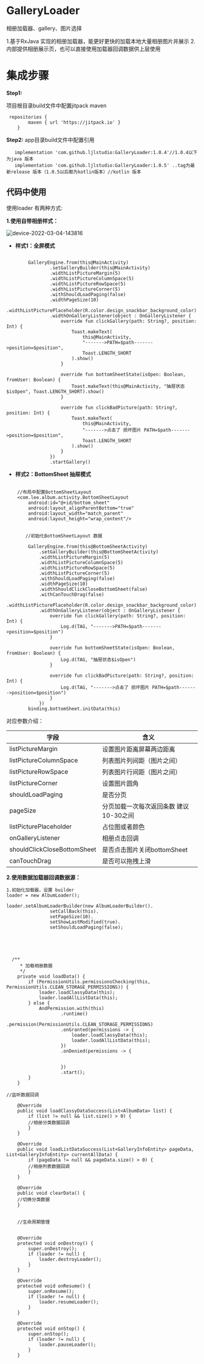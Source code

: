 # GalleryLoader
相册加载器、gallery、图片选择

1.基于RxJava 实现的相册加载器，能更好更快的加载本地大量相册图片并展示
2.内部提供相册展示页，也可以直接使用加载器回调数据供上层使用

# 集成步骤

**Step1:** 


项目根目录build文件中配置jitpack maven
```
 repositories {
        maven { url 'https://jitpack.io' }
    }
```


**Step2:**
app目录build文件中配置引用

```
   implementation 'com.github.ljlstudio:GalleryLoader:1.0.4'//1.0.4以下为java 版本
   implementation 'com.github.ljlstudio:GalleryLoader:1.0.5' ..tag为最新release 版本（1.0.5以后都为kotlin版本）//kotlin 版本
```


## 代码中使用

使用loader 有两种方式:

**1.使用自带相册样式：**


![device-2022-03-04-143816](https://user-images.githubusercontent.com/70507884/156712790-7de2b04c-7a42-48e9-b5ba-94ec55215681.gif)



* **样式1：全屏模式**

```
     
        GalleryEngine.from(this@MainActivity)
                .setGalleryBuilder(this@MainActivity)
                .widthListPictureMargin(5)
                .widthListPictureColumnSpace(5)
                .widthListPictureRowSpace(5)
                .widthListPictureCorner(5)
                .withShouldLoadPaging(false)
                .widthPageSize(10)
                .widthListPicturePlaceholder(R.color.design_snackbar_background_color)
                .widthOnGalleryListener(object : OnGalleryListener {
                    override fun clickGallery(path: String?, position: Int) {
                        Toast.makeText(
                            this@MainActivity,
                            "------->PATH=$path------->position=$position",
                            Toast.LENGTH_SHORT
                        ).show()
                    }

                    override fun bottomSheetState(isOpen: Boolean, fromUser: Boolean) {
                        Toast.makeText(this@MainActivity, "抽屉状态$isOpen", Toast.LENGTH_SHORT).show()
                    }

                    override fun clickBadPicture(path: String?, position: Int) {
                        Toast.makeText(
                            this@MainActivity,
                            "------->点击了 损坏图片 PATH=$path------->position=$position",
                            Toast.LENGTH_SHORT
                        ).show()
                    }
                })
                .startGallery()

```

* **样式2：BottomSheet 抽屉模式**

```

    //布局中配置BottomSheetLayout 
    <com.lee.album.activity.BottomSheetLayout
        android:id="@+id/bottom_sheet"
        android:layout_alignParentBottom="true"
        android:layout_width="match_parent"
        android:layout_height="wrap_content"/>


       //初始化BottomSheetLayout 数据

        GalleryEngine.from(this@BottomSheetActivity)
            .setGalleryBuilder(this@BottomSheetActivity)
            .widthListPictureMargin(5)
            .widthListPictureColumnSpace(5)
            .widthListPictureRowSpace(5)
            .widthListPictureCorner(5)
            .withShouldLoadPaging(false)
            .widthPageSize(10)
            .widthShouldClickCloseBottomSheet(false)
            .withCanTouchDrag(false)
            .widthListPicturePlaceholder(R.color.design_snackbar_background_color)
            .widthOnGalleryListener(object : OnGalleryListener {
                override fun clickGallery(path: String?, position: Int) {
                    Log.d(TAG, "------->PATH=$path------->position=$position")
                }

                override fun bottomSheetState(isOpen: Boolean, fromUser: Boolean) {
                    Log.d(TAG, "抽屉状态$isOpen")
                }

                override fun clickBadPicture(path: String?, position: Int) {
                    Log.d(TAG, "------->点击了 损坏图片 PATH=$path------->position=$position")
                }
            })
        binding.bottomSheet.initData(this)
```


对应参数介绍：

字段     |   含义
-------- | ---
listPictureMargin       |   设置图片距离屏幕两边距离
listPictureColumnSpace  |   列表图片列间距（图片之间）
listPictureRowSpace     |   列表图片行间距（图片之间）
listPictureCorner       |   设置图片圆角
shouldLoadPaging        |   是否分页
pageSize                |   分页加载一次每次返回条数 建议10-30之间
listPicturePlaceholder  |   占位图或者颜色
onGalleryListener       |   相册点击回调
shouldClickCloseBottomSheet | 是否点击图片关闭bottomSheet
canTouchDrag            |   是否可以拖拽上滑



 **2.使用数据加载器回调数据源：**




```
1.初始化加载器，设置 builder
loader = new AlbumLoader();

loader.setAlbumLoaderBuilder(new AlbumLoaderBuilder().
                setCallBack(this).
                setPageSize(10).
                setShowLastModified(true).
                setShouldLoadPaging(false);
                
                
                
                
                
  /**
     * 加载相册数据
     */
    private void loadData() {
        if (PermissionUtils.permissionsChecking(this, PermissionUtils.CLEAN_STORAGE_PERMISSIONS)) {
            loader.loadClassyData(this);
            loader.loadAllListData(this);
        } else {
            AndPermission.with(this)
                    .runtime()
                    .permission(PermissionUtils.CLEAN_STORAGE_PERMISSIONS)
                    .onGranted(permissions -> {
                        loader.loadClassyData(this);
                        loader.loadAllListData(this);
                    })
                    .onDenied(permissions -> {


                    })
                    .start();
        }
    }
                
//监听数据回调

    @Override
    public void loadClassyDataSuccess(List<AlbumData> list) {
        if (list != null && list.size() > 0) {
        //相册分类数据回调  
        }
    }

    @Override
    public void loadListDataSuccess(List<GalleryInfoEntity> pageData, List<GalleryInfoEntity> currentAllData) {
        if (pageData != null && pageData.size() > 0) {
        //相册列表数据回调
        }
    }

    @Override
    public void clearData() {
    //切换分类数据
    }
    
    
    //生命周期管理
    
    
    @Override
    protected void onDestroy() {
        super.onDestroy();
        if (loader != null) {
            loader.destroyLoader();
        }
    }

    @Override
    protected void onResume() {
        super.onResume();
        if (loader != null) {
            loader.resumeLoader();
        }
    }

    @Override
    protected void onStop() {
        super.onStop();
        if (loader != null) {
            loader.pauseLoader();
        }
    }
    
                
```








